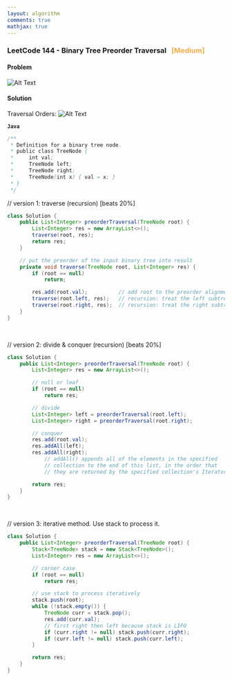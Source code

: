 ```yaml
---
layout: algorithm
comments: true
mathjax: true
---
```


### LeetCode 144 - Binary Tree Preorder Traversal &nbsp; <span style="color:#F0AD4E;">[Medium]</span>

#### Problem

![Alt Text]({{site.baseurl}}/algorithms/leetcode/images/leetcode144.png)

#### Solution

Traversal Orders:
![Alt Text]({{site.baseurl}}/algorithms/leetcode/images/traversal_orders.png)

**`Java`**

```java
/**
 * Definition for a binary tree node.
 * public class TreeNode {
 *     int val;
 *     TreeNode left;
 *     TreeNode right;
 *     TreeNode(int x) { val = x; }
 * }
 */
 ```

// version 1: traverse (recursion) [beats 20%]

```java
class Solution {
    public List<Integer> preorderTraversal(TreeNode root) {
        List<Integer> res = new ArrayList<>();
        traverse(root, res);
        return res;
    }

    // put the preorder of the input binary tree into result
    private void traverse(TreeNode root, List<Integer> res) {
        if (root == null)
            return;

        res.add(root.val);          // add root to the preorder alignment
        traverse(root.left, res);   // recursion: treat the left subtree
        traverse(root.right, res);  // recursion: treat the right subtree
    }
}
```

<br>

// version 2: divide & conquer (recursion) [beats 20%]
```java
class Solution {
    public List<Integer> preorderTraversal(TreeNode root) {
        List<Integer> res = new ArrayList<>();

        // null or leaf
        if (root == null)
            return res;

        // divide
        List<Integer> left = preorderTraversal(root.left);
        List<Integer> right = preorderTraversal(root.right);

        // conquer
        res.add(root.val);
        res.addAll(left);
        res.addAll(right);
            // addAll() appends all of the elements in the specified
            // collection to the end of this list, in the order that
            // they are returned by the specified collection's Iterator

        return res;
    }
}
```

<br>

// version 3: iterative method. Use stack to process it.
```java
class Solution {
    public List<Integer> preorderTraversal(TreeNode root) {
        Stack<TreeNode> stack = new Stack<TreeNode>();
        List<Integer> res = new ArrayList<>();

        // corner case
        if (root == null)
            return res;

        // use stack to process iteratively
        stack.push(root);
        while (!stack.empty()) {
            TreeNode curr = stack.pop();
            res.add(curr.val);
            // first right then left because stack is LIFO
            if (curr.right != null) stack.push(curr.right);
            if (curr.left != null) stack.push(curr.left);
        }

        return res;
    }
}
```

<br><br>
